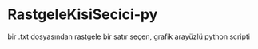 # RastgeleKisiSecici-py
bir .txt dosyasından rastgele bir satır seçen, grafik arayüzlü python scripti
